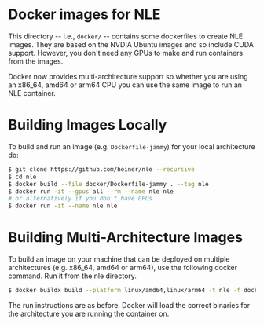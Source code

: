 # Docker images for NLE

This directory -- i.e., `docker/` -- contains some dockerfiles to 
create NLE images.  They are based on the NVDIA Ubuntu images and
so include CUDA support. However, you don't need any GPUs to make
and run containers from the images.

Docker now provides multi-architecture support so whether you are
using an x86_64, amd64 or arm64 CPU you can use the same image to 
run an NLE container.

# Building Images Locally

To build and run an image (e.g. `Dockerfile-jammy`) for your local 
architecture do:

```bash
$ git clone https://github.com/heiner/nle --recursive
$ cd nle
$ docker build --file docker/Dockerfile-jammy . --tag nle
$ docker run -it --gpus all --rm --name nle nle
# or alternatively if you don't have GPUs
$ docker run -it --name nle nle
```

# Building Multi-Architecture Images

To build an image on your machine that can be deployed on multiple
architectures (e.g. x86_64, amd64 or arm64), use the following docker 
command. Run it from the nle directory.

```bash
$ docker buildx build --platform linux/amd64,linux/arm64 -t nle -f docker/Dockerfile-jammy .
```

The run instructions are as before. Docker will load the correct
binaries for the architecture you are running the container on.